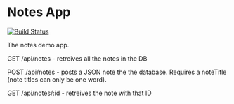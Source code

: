 Notes App
==============================
[![Build Status](https://travis-ci.org/crenwick/sea-b24-notes.svg?branch=master)](https://travis-ci.org/crenwick/sea-b24-notes)

The notes demo app.

GET /api/notes - retreives all the notes in the DB

POST /api/notes - posts a JSON note the the database. Requires a noteTitle (note titles can only be one word).

GET /api/notes/:id - retreives the note with that ID
